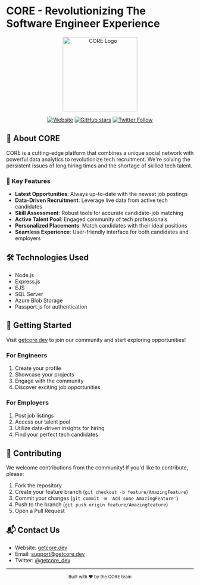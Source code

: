 # CORE - Revolutionizing The Software Engineer Experience

<div align="center">
<picture>
  <source srcset="https://getcore.dev/img/core-dark.png" media="(prefers-color-scheme: dark)">
  <img src="https://getcore.dev/img/core.png" alt="CORE Logo" width="200">
</picture>

  [![Website](https://img.shields.io/badge/Visit-Website-blue)](https://getcore.dev)
  [![GitHub stars](https://img.shields.io/github/stars/brycemcole/CORE?style=social)](https://github.com/brycemcole/CORE/stargazers)
  [![Twitter Follow](https://img.shields.io/twitter/follow/getcore_dev?style=social)](https://twitter.com/getcore_dev)
</div>

## 🚀 About CORE

CORE is a cutting-edge platform that combines a unique social network with powerful data analytics to revolutionize tech recruitment. We're solving the persistent issues of long hiring times and the shortage of skilled tech talent.

### 🌟 Key Features

- **Latest Opportunities**: Always up-to-date with the newest job postings
- **Data-Driven Recruitment**: Leverage live data from active tech candidates
- **Skill Assessment**: Robust tools for accurate candidate-job matching
- **Active Talent Pool**: Engaged community of tech professionals
- **Personalized Placements**: Match candidates with their ideal positions
- **Seamless Experience**: User-friendly interface for both candidates and employers

## 🛠️ Technologies Used

- Node.js
- Express.js
- EJS
- SQL Server
- Azure Blob Storage
- Passport.js for authentication

## 🏁 Getting Started

Visit [getcore.dev](https://getcore.dev) to join our community and start exploring opportunities!

### For Engineers

1. Create your profile
2. Showcase your projects
3. Engage with the community
4. Discover exciting job opportunities

### For Employers

1. Post job listings
2. Access our talent pool
3. Utilize data-driven insights for hiring
4. Find your perfect tech candidates

## 🤝 Contributing

We welcome contributions from the community! If you'd like to contribute, please:

1. Fork the repository
2. Create your feature branch (`git checkout -b feature/AmazingFeature`)
3. Commit your changes (`git commit -m 'Add some AmazingFeature'`)
4. Push to the branch (`git push origin feature/AmazingFeature`)
5. Open a Pull Request

## 📬 Contact Us

- Website: [getcore.dev](https://getcore.dev)
- Email: support@getcore.dev
- Twitter: [@getcore_dev](https://twitter.com/getcore_dev)
  
---

<div align="center">
  <sub>Built with ❤️ by the CORE team</sub>
</div>
